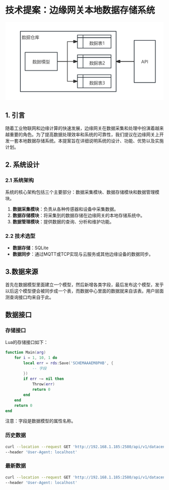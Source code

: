 # 技术提案：边缘网关本地数据存储系统
![1714196948398](image/readme/1714196948398.png)
## 1. 引言
随着工业物联网和边缘计算的快速发展，边缘网关在数据采集和处理中扮演着越来越重要的角色。为了提高数据处理效率和系统的可靠性，我们提议在边缘网关上开发一套本地数据存储系统。本提案旨在详细说明系统的设计、功能、优势以及实施计划。
## 2. 系统设计
### 2.1 系统架构
系统的核心架构包括三个主要部分：数据采集模块、数据存储模块和数据管理模块。
1. **数据采集模块**：负责从各种传感器和设备中采集数据。
2. **数据存储模块**：将采集到的数据存储在边缘网关的本地存储系统中。
3. **数据管理模块**：提供数据的查询、分析和维护功能。
### 2.2 技术选型
- **数据存储**：SQLite
- **数据同步**：通过MQTT或TCP实现与云服务或其他边缘设备的数据同步。
## 3.数据来源
首先在数据模型里面建立一个模型，然后新增各类字段，最后发布这个模型，发乎以后这个模型便会被同步成一个表，而数据中心里面的数据就来自该表。用户层面测查询接口均来自于此。

## 数据接口
### 存储接口
Lua的存储接口如下：
```lua
function Main(arg)
    for i = 1, 10, 1 do
        local err = rds:Save('SCHEMAAAEM8PHB', {
            -- 字段
        })
        if err ~= nil then
            Throw(err)
            return 0
        end
    end
    return 0
end

```
注意：字段是数据模型的属性名称。

### 历史数据
```sh
curl --location --request GET 'http://192.168.1.185:2580/api/v1/datacenter/queryDataList?uuid=SCHEMAAAEM8PHB&current=1&size=10&order=DESC' \
--header 'User-Agent: localhost'
```
### 最新数据
```sh
curl --location --request GET 'http://192.168.1.185:2580/api/v1/datacenter/queryLastData?uuid=SCHEMAZ848ZRDG' \
--header 'User-Agent: localhost'
```